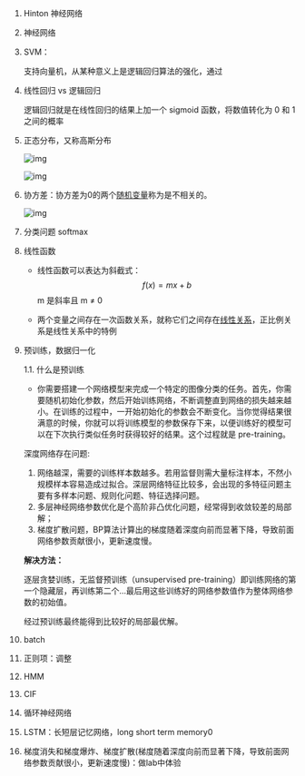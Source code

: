 1. Hinton 神经网络

2. 神经网络

3. SVM：

   支持向量机，从某种意义上是逻辑回归算法的强化，通过

4. 线性回归 vs 逻辑回归

   逻辑回归就是在线性回归的结果上加一个 sigmoid 函数，将数值转化为 0 和 1 之间的概率

5. 正态分布，又称高斯分布

   ![img](https://bkimg.cdn.bcebos.com/formula/d8fc1a3696534a47f23d6bcb60c1212c.svg)

   ![img](https://bkimg.cdn.bcebos.com/formula/a49f2d97f625020c180a64346e8cece7.svg)

6. 协方差：协方差为0的两个[随机变量](https://baike.baidu.com/item/随机变量)称为是不相关的。

   ![img](https://bkimg.cdn.bcebos.com/formula/32ab8c25259851a89027c916cc506e27.svg)

7. 分类问题 softmax

8. 线性函数

   - 线性函数可以表达为斜截式：
     $$
     f(x)=mx+b
     $$
     m 是斜率且 m ≠ 0

   - 两个变量之间存在一次函数关系，就称它们之间存在<u>线性关系</u>，正比例关系是线性关系中的特例

9. 预训练，数据归一化

   1.1. 什么是预训练

   - 你需要搭建一个网络模型来完成一个特定的图像分类的任务。首先，你需要随机初始化参数，然后开始训练网络，不断调整直到网络的损失越来越小。在训练的过程中，一开始初始化的参数会不断变化。当你觉得结果很满意的时候，你就可以将训练模型的参数保存下来，以便训练好的模型可以在下次执行类似任务时获得较好的结果。这个过程就是 pre-training。

   深度网络存在问题:

   1. 网络越深，需要的训练样本数越多。若用监督则需大量标注样本，不然小规模样本容易造成过拟合。深层网络特征比较多，会出现的多特征问题主要有多样本问题、规则化问题、特征选择问题。
   2. 多层神经网络参数优化是个高阶非凸优化问题，经常得到收敛较差的局部解；
   3. 梯度扩散问题，BP算法计算出的梯度随着深度向前而显著下降，导致前面网络参数贡献很小，更新速度慢。

   **解决方法：**

    逐层贪婪训练，无监督预训练（unsupervised pre-training）即训练网络的第一个隐藏层，再训练第二个…最后用这些训练好的网络参数值作为整体网络参数的初始值。

   经过预训练最终能得到比较好的局部最优解。

10. batch

11. 正则项：调整

12. HMM

13. CIF

14. 循环神经网络

15. LSTM：长短层记忆网络，long short term memory0

16. 梯度消失和梯度爆炸、梯度扩散(梯度随着深度向前而显著下降，导致前面网络参数贡献很小，更新速度慢)：做lab中体验

